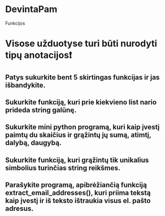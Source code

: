 # DevintaPam
Funkcijos


# Visose užduotyse turi būti nurodyti tipų anotacijos❗

## Patys sukurkite bent 5 skirtingas funkcijas ir jas išbandykite.
## Sukurkite funkciją, kuri prie kiekvieno list nario prideda string galūnę.
## Sukurkite mini python programą, kuri kaip įvestį paimtų du skaičius ir grąžintų jų sumą, atimtį, dalybą, daugybą.
## Sukurkite funkciją, kuri grąžintų tik unikalius simbolius turinčias string reikšmes.
## Parašykite programą, apibrėžiančią funkciją extract_email_addresses(), kuri priima tekstą kaip įvestį ir iš teksto ištraukia visus el. pašto adresus.

